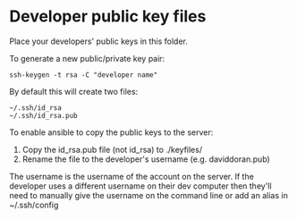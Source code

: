# Developer public key files

Place your developers' public keys in this folder.

To generate a new public/private key pair:

    ssh-keygen -t rsa -C "developer name"

By default this will create two files:

    ~/.ssh/id_rsa
    ~/.ssh/id_rsa.pub

To enable ansible to copy the public keys to the server:

1. Copy the id_rsa.pub file (not id_rsa) to ./keyfiles/
2. Rename the file to the developer's username (e.g. daviddoran.pub)

The username is the username of the account on the server. If the developer
uses a different username on their dev computer then they'll need to manually
give the username on the command line or add an alias in ~/.ssh/config
